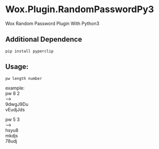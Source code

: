 # Wox.Plugin.RandomPasswordPy3
Wox Random Password Plugin With Python3

## Additional Dependence
```
pip install pyperclip
```

## Usage: 
``` 
pw length number
```
example:    
pw 8 2  
-->     
9dwgJ9Du    
vEudjJds    

pw 5 3  
-->     
hsyu8   
mkdjs   
78udj   
